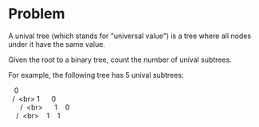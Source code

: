 # Problem

A unival tree (which stands for "universal value") is a tree where all nodes under it have the same value.

Given the root to a binary tree, count the number of unival subtrees.

For example, the following tree has 5 unival subtrees:

&nbsp;&nbsp;&nbsp;0<br>
&nbsp;&nbsp;/&nbsp;&nbsp;\<br>
1&nbsp;&nbsp;&nbsp;&nbsp;&nbsp;&nbsp;0<br>
&nbsp;&nbsp;&nbsp;&nbsp;&nbsp;&nbsp;/&nbsp;&nbsp;\<br>
&nbsp;&nbsp;&nbsp;&nbsp;&nbsp;1&nbsp;&nbsp;&nbsp;&nbsp;0<br>
&nbsp;&nbsp;&nbsp;&nbsp;/&nbsp;&nbsp;\<br>
&nbsp;&nbsp;&nbsp;1&nbsp;&nbsp;&nbsp;&nbsp;1<br>
